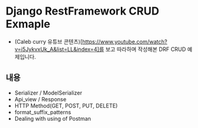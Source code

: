 # Django RestFramework CRUD Exmaple

- (Caleb curry 유튜브 콘텐츠)[https://www.youtube.com/watch?v=i5JykvxUk_A&list=LL&index=4]를 보고 따라하며 작성해본 DRF CRUD 예제입니다.

## 내용

- Serializer / ModelSerializer
- Api_view / Response
- HTTP Method(GET, POST, PUT, DELETE)
- format_suffix_patterns
- Dealing with using of Postman
